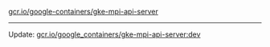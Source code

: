 [gcr.io/google-containers/gke-mpi-api-server](https://hub.docker.com/r/cruse/gke-mpi-api-server/tags/) 

----
Update: [gcr.io/google_containers/gke-mpi-api-server:dev](https://hub.docker.com/r/cruse/gke-mpi-api-server/tags/)

